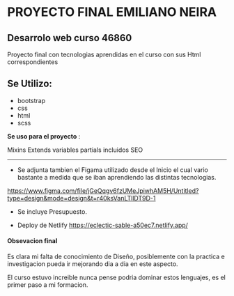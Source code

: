 # PROYECTO FINAL EMILIANO NEIRA

## Desarrolo web curso 46860

Proyecto final con tecnologias aprendidas en el curso con sus Html correspondientes

## Se Utilizo:

- bootstrap
- css
- html
- scss

**Se uso para el proyecto** :

Mixins
Extends
variables
partials
incluidos SEO

---

- Se adjunta tambien el Figama utilizado desde el Inicio el cual vario bastante a medida
  que se iban aprendiendo las distintas tecnologias.

https://www.figma.com/file/jGeQqgv6fzUMeJpiwhAM5H/Untitled?type=design&mode=design&t=r40ksVanLTllDT9D-1

- Se incluye Presupuesto.

- Deploy de Netlify
  https://eclectic-sable-a50ec7.netlify.app/

#### Obsevacion final

Es clara mi falta de conocimiento de Diseño, posiblemente con la practica e investigacion
pueda ir mejorando dia a dia en este aspecto.

El curso estuvo increible nunca pense podria dominar estos lenguajes, es el primer paso
a mi formacion.
